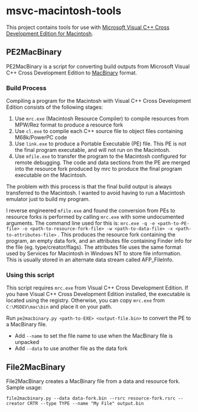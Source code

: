# msvc-macintosh-tools

This project contains tools for use
with [Microsoft Visual C++ Cross Development Edition for Macintosh](https://www.macintoshrepository.org/2607-microsoft-visual-c-4-0-cross-development-edition-for-macintosh).

## PE2MacBinary

PE2MacBinary is a script for converting build outputs from Microsoft Visual C++ Cross Development Edition
to [MacBinary](https://en.wikipedia.org/wiki/MacBinary) format.

### Build Process

Compiling a program for the Macintosh with Visual C++ Cross Development Edition consists of the following stages:

1. Use ``mrc.exe`` (Macintosh Resource Compiler) to compile resources from MPW/Rez format to produce a resource fork
2. Use ``cl.exe`` to compile each C++ source file to object files containing M68k/PowerPC code
3. Use ``link.exe`` to produce a Portable Executable (PE) file. This PE is not the final program executable, and will
   not run on the Macintosh.
4. Use ``mfile.exe`` to transfer the program to the Macintosh configured for remote debugging. The code and data
   sections from the PE are merged into the resource fork produced by mrc to produce the final program executable on the
   Macintosh.

The problem with this process is that the final build output is always transferred to the Macintosh. I wanted to avoid
having to run a Macintosh emulator just to build my program.

I reverse engineered ``mfile.exe`` and found the conversion from PEs to resource forks is performed by
calling ``mrc.exe`` with some undocumented arguments. The command line used for this
is: ``mrc.exe -q -e <path-to-PE-file> -o <path-to-resource-fork-file> -w <path-to-data-file> -x <path-to-attributes-file>``
. This produces the resource fork containing the program, an empty data fork, and an attributes file containing Finder
info for the file (eg. type/creator/flags). The attributes file uses the same format used by Services for Macintosh in
Windows NT to store file information. This is usually stored in an alternate data stream called AFP_FileInfo.

### Using this script

This script requires ``mrc.exe`` from Visual C++ Cross Development Edition. If you have Visual C++ Cross Development
Edition installed, the executable is located using the registry. Otherwise, you can copy ``mrc.exe``
from ``C:\MSDEV\mac\bin`` and place it on your path.

Run ``pe2macbinary.py <path-to-EXE> <output-file.bin>`` to convert the PE to a MacBinary file.

* Add ``--name`` to set the file name to use when the MacBinary file is unpacked
* Add ``--data`` to use another file as the data fork

## File2MacBinary

File2MacBinary creates a MacBinary file from a data and resource fork. Sample usage:

```
file2macbinary.py --data data-fork.bin --rsrc resource-fork.rsrc --creator CRTR --type TYPE --name "My File" output.bin
```

